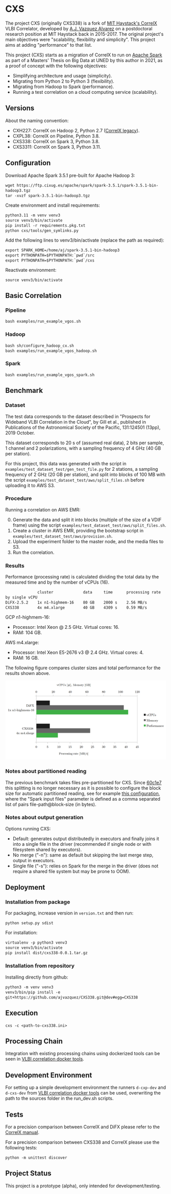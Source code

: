 # CXS

The project CXS (originally CXS338) is a fork of [MIT Haystack's CorrelX](https://github.com/MITHaystack/CorrelX/) VLBI Correlator, developed by [A.J. Vazquez Alvarez](https://github.com/ajvazquez) on a postdoctoral research position at MIT Haystack back in 2015-2017.
The original project's main objectives were "scalability, flexibility and simplicity". This project aims at adding "performance" to that list.


This project (CXS) starts as a migration of CorrelX to run on [Apache Spark](https://spark.apache.org/) as part of a Masters' Thesis on Big Data at UNED by this author in 2021, as a proof of concept with the following objectives:
* Simplifying architecture and usage (simplicity).
* Migrating from Python 2 to Python 3 (flexibility).
* Migrating from Hadoop to Spark (performance).
* Running a test correlation on a cloud computing service (scalability).

## Versions

About the naming convention:
* CXH227: CorrelX on Hadoop 2, Python 2.7 ([CorrelX legacy](https://github.com/MITHaystack/CorrelX/)).
* CXPL38: CorrelX on Pipeline, Python 3.8.
* CXS338: CorrelX on Spark 3, Python 3.8.
* CXS3311: CorrelX on Spark 3, Python 3.11.

## Configuration

Download Apache Spark 3.5.1 pre-built for Apache Hadoop 3:
```
wget https://ftp.cixug.es/apache/spark/spark-3.5.1/spark-3.5.1-bin-hadoop3.tgz
tar -xvzf spark-3.5.1-bin-hadoop3.tgz 
```

Create environment and install requirements:
```
python3.11 -m venv venv3
source venv3/bin/activate
pip install -r requirements.pkg.txt
python cxs/tools/gen_symlinks.py
```
Add the following lines to venv3/bin/activate (replace the path as required):
```
export SPARK_HOME=/home/aj/spark-3.5.1-bin-hadoop3
export PYTHONPATH=$PYTHONPATH:`pwd`/src
export PYTHONPATH=$PYTHONPATH:`pwd`/cxs
```
Reactivate environment:
```
source venv3/bin/activate
```

## Basic Correlation

### Pipeline
```
bash examples/run_example_vgos.sh
```
### Hadoop
```
bash sh/configure_hadoop_cx.sh
bash examples/run_example_vgos_hadoop.sh
```
### Spark
```
bash examples/run_example_vgos_spark.sh
```

## Benchmark

### Dataset

The test data corresponds to the dataset described in "Prospects for Wideband VLBI Correlation in the Cloud", by Gill et al.,
published in Publications of the Astronomical Society of the Pacific, 131:124501 (13pp), 2019 October.

This dataset corresponds to 20 s of (assumed real data), 2 bits per sample, 1 channel and 2 polarizations, with a sampling frequency of 4 GHz (40 GB per station).

For this project, this data was generated with the script in ```examples/test_dataset_test/gen_test_file.py``` for 2 stations, a sampling frequency of 2 GHz (20 GB per station), and split into blocks of 100 MB with the script ```examples/test_dataset_test/aws/split_files.sh```
before uploading it to AWS S3.

### Procedure

Running a correlation on AWS EMR:

0. Generate the data and split it into blocks (multiple of the size of a VDIF frame) using the script ```examples/test_dataset_test/aws/split_files.sh```.
1. Create a cluster in AWS EMR, providing the bootstrap script in ```examples/test_dataset_test/aws/provision.sh```.
2. Upload the experiment folder to the master node, and the media files to S3.
3. Run the correlation.

### Results

Performance (processing rate) is calculated dividing the total data by the measured time and by the number of vCPUs (16).

```
              cluster             data     time      processing rate by single vCPU
DiFX-2.5.2    1x n1-highmem-16    80 GB    2000 s    2.56 MB/s
CXS338        4x m4.xlarge        40 GB    4309 s    0.59 MB/s
```

GCP n1-highmem-16:
* Processor: Intel Xeon @ 2.5 GHz. Virtual cores: 16.
* RAM: 104 GB.

AWS m4.xlarge:
* Processor: Intel Xeon E5-2676 v3 @ 2.4 GHz. Virtual cores: 4.
* RAM: 16 GB.

The following figure compares cluster sizes and total performance for the results shown above.

![Performance comparison](perf_comparison.png?raw=true "Performance Comparison")

### Notes about partitioned reading

The previous benchmark takes files pre-partitioned for CXS. Since [60c1e7](https://github.com/ajvazquez/CXS338/commit/60c1e7ee04dbab3ac2da5069d9d76156652e2475) this splitting is no longer necessary as it is possible to configure the block size for automatic partitioned reading, see for example [this configuration](examples/test_dataset_test/sub/cxs338.ini), where the "Spark input files" parameter is defined as a comma separated list of pairs file-path@block-size (in bytes).

### Notes about output generation

Options running CXS:
- Default: generates output distributedly in executors and finally joins it into a single file in the driver (recommended if single node or with filesystem shared by executors).
- No merge ("-n"): same as default but skipping the last merge step, output in executors.
- Single file ("-s"): relies on Spark for the merge in the driver (does not require a shared file system but may be prone to OOM).

## Deployment

### Installation from package

For packaging, increase version in ```version.txt``` and then run:
```
python setup.py sdist
```

For installation:
```
virtualenv -p python3 venv3
source venv3/bin/activate
pip install dist/cxs338-0.0.1.tar.gz
```

### Installation from repository

Installing directly from github:
```
python3 -m venv venv3
venv3/bin/pip install -e git+https://github.com/ajvazquez/CXS338.git@dev#egg=CXS338
```

## Execution

```
cxs -c <path-to-cxs338.ini>
```


## Processing Chain

Integration with existing processing chains using dockerized tools can be seen in 
[VLBI correlation docker tools](https://github.com/ajvazquez/VLBI-Correlation-Docker-Tools).


## Development Environment

For setting up a simple development environment the runners ```d-cxp-dev``` and ```d-cxs-dev``` 
from [VLBI correlation docker tools](https://github.com/ajvazquez/VLBI-Correlation-Docker-Tools) can be used, overwriting the path to the 
sources folder in the run_dev.sh scripts.


## Tests

For a precision comparison between CorrelX and DiFX please refer to the [CorrelX manual](https://github.com/MITHaystack/CorrelX/blob/master/correlx-user-developer-guide.pdf).

For a precision comparison between CXS338 and CorrelX please use the following tests:

```
python -m unittest discover
```

## Project Status

This project is a prototype (alpha), only intended for development/testing.
